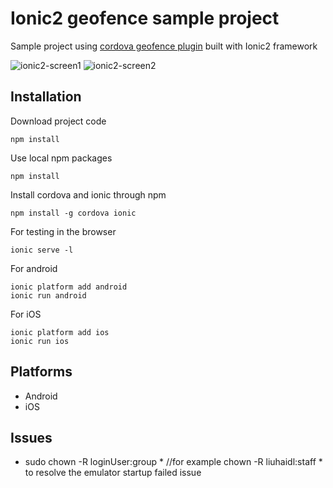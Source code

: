 # Ionic2 geofence sample project

Sample project using [cordova geofence plugin](https://github.com/cowbell/cordova-plugin-geofence) built with Ionic2 framework

![ionic2-screen1](https://cloud.githubusercontent.com/assets/1286444/23096546/4d522902-f61f-11e6-8ed4-b7ddf5cbc62a.png)
![ionic2-screen2](https://cloud.githubusercontent.com/assets/1286444/23096550/5a38b406-f61f-11e6-878e-e4ca09dd60a2.png)

## Installation
Download project code
```
npm install
```

Use local npm packages

```
npm install
```

Install cordova and ionic through npm
```
npm install -g cordova ionic
```

For testing in the browser

```
ionic serve -l
```

For android

```
ionic platform add android
ionic run android
```

For iOS

```
ionic platform add ios
ionic run ios
```

## Platforms

- Android
- iOS

## Issues
 - sudo chown -R loginUser:group * //for example chown -R liuhaidl:staff * to resolve the emulator startup failed issue
